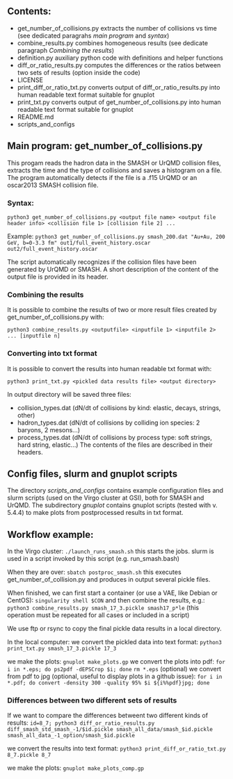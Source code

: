 ## Contents:

- get_number_of_collisions.py extracts the number of collisions vs time (see dedicated paragrahs _main program_ and _syntax_)
- combine_results.py combines homogeneous results (see dedicate paragraph _Combining the results_)
- definition.py auxiliary python code with definitions and helper functions
- diff_or_ratio_results.py computes the differences or the ratios between two sets of results (option inside the code)
- LICENSE
- print_diff_or_ratio_txt.py converts output of diff_or_ratio_results.py into human readable text format suitable for gnuplot
- print_txt.py converts output of get_number_of_collisions.py into human readable text format suitable for gnuplot
- README.md
- scripts_and_configs


## Main program: get_number_of_collisions.py

This progam reads the hadron data in the SMASH or UrQMD collision files, extracts
the time and the type of collisions and saves a histogram on a file.
The program automatically detects if the file is a .f15 UrQMD or
an oscar2013 SMASH collision file.

### Syntax:

`python3 get_number_of_collisions.py <output file name> <output file header info> <collision file 1> [collision file 2] ...`

Example: `python3 get_number_of_collisions.py smash_200.dat "Au+Au, 200 GeV, b=0-3.3 fm" out1/full_event_history.oscar out2/full_event_history.oscar`

The script automatically recognizes if the collision files have been generated by UrQMD or SMASH.
A short description of the content of the output file is provided in its header.

### Combining the results
It is possible to combine the results of two or more result files created by get_number_of_collisions.py with:

`python3 combine_results.py <outputfile> <inputfile 1> <inputfile 2> ... [inputfile n]`

### Converting into txt format
It is possible to convert the results into human readable txt format with:

`python3 print_txt.py <pickled data results file> <output directory>`

In output directory will be saved three files:
- collision_types.dat (dN/dt of collisions by kind: elastic, decays, strings, other)
- hadron_types.dat (dN/dt of collisions by colliding ion species: 2 baryons, 2 mesons...)
- process_types.dat (dN/dt of collisions by process type: soft strings, hard string, elastic...)
The contents of the files are described in their headers.

## Config files, slurm and gnuplot scripts

The directory *scripts_and_configs* contains example configuration files and slurm scripts (used on the Virgo cluster at GSI),
both for SMASH and UrQMD. The subdirectory _gnuplot_ contains gnuplot scripts (tested with v. 5.4.4) to make plots from postprocessed results in txt format.

## Workflow example:

In the Virgo cluster:
`./launch_runs_smash.sh`
this starts the jobs. slurm is used in a script invoked by this script (e.g. run_smash.bash)

When they are over:
`sbatch postproc_smash.sh`
this executes get_number_of_collision.py and produces in output several pickle files.

When finished, we can first start a container (or use a VAE, like Debian or CentOS):
`singularity shell $CON`
and then combine the results, e.g.:
`python3 combine_results.py smash_17_3.pickle smash17_p*le`
(this operation must be repeated for all cases or included in a script)

We use ftp or rsync to copy the final pickle data results in a local directory.

In the local computer:
we convert the pickled data into text format:
`python3 print_txt.py smash_17_3.pickle 17_3`

we make the plots:
`gnuplot make_plots.gp`
we convert the plots into pdf:
`for i in *.eps; do ps2pdf -dEPSCrop $i; done`
`rm *.eps` (optional)
we convert from pdf to jpg (optional, useful to display plots in a github issue):
`for i in *.pdf; do convert -density 300 -quality 95% $i ${i%%pdf}jpg; done`

### Differences between two different sets of results

If we want to compare the differences betweent two different kinds of results:
`id=8_7; python3 diff_or_ratio_results.py diff_smash_std_smash_-1/$id.pickle smash_all_data/smash_$id.pickle smash_all_data_-1_option/smash_$id.pickle`

we convert the results into text format:
`python3 print_diff_or_ratio_txt.py 8_7.pickle 8_7`

we make the plots:
`gnuplot make_plots_comp.gp`
